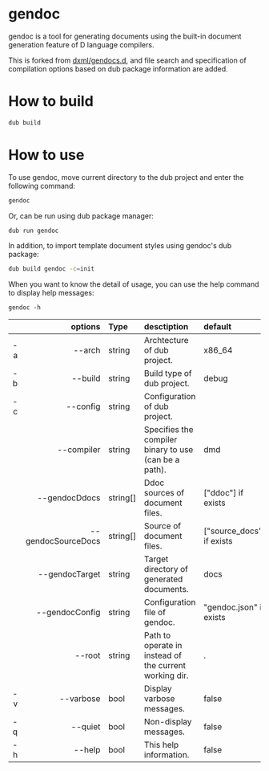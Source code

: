 # gendoc

gendoc is a tool for generating documents using the built-in document generation feature of D language compilers.

This is forked from [dxml/gendocs.d](https://github.com/jmdavis/dxml/blob/master/gendocs.d), and file search and specification of compilation options based on dub package information are added.



# How to build

```sh
dub build
```

# How to use

To use gendoc, move current directory to the dub project and enter the following command:

```sh
gendoc
```

Or, can be run using dub package manager:

```sh
dub run gendoc
```

In addition, to import template document styles using gendoc's dub package:

```sh
dub build gendoc -c=init
```

When you want to know the detail of usage, you can use the help command to display help messages:

```
gendoc -h
```

|  | options           | Type     | desctiption                                              | default                     |
|-:|------------------:|:---------|:---------------------------------------------------------|:----------------------------|
|-a|            --arch | string   | Archtecture of dub project.                              | x86_64                      |
|-b|           --build | string   | Build type of dub project.                               | debug                       |
|-c|          --config | string   | Configuration of dub project.                            |                             |
|  |        --compiler | string   | Specifies the compiler binary to use (can be a path).    | dmd                         |
|  |     --gendocDdocs | string[] | Ddoc sources of document files.                          | \["ddoc"\] if exists        |
|  |--gendocSourceDocs | string[] | Source of document files.                                | \["source_docs"\] if exists |
|  |    --gendocTarget | string   | Target directory of generated documents.                 | docs                        |
|  |    --gendocConfig | string   | Configuration file of gendoc.                            | "gendoc.json" if exists     |
|  |            --root | string   | Path to operate in instead of the current working dir.   | .                           |
|-v|         --varbose | bool     | Display varbose messages.                                | false                       |
|-q|           --quiet | bool     | Non-display messages.                                    | false                       |
|-h|            --help | bool     | This help information.                                   | false                       |
